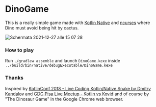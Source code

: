 # DinoGame

This is a really simple game made with [Kotlin Native](https://kotlinlang.org/docs/native-overview.html) and [ncurses](https://en.wikipedia.org/wiki/Ncurses) where Dino must avoid being hit by cactus.

![Schermata 2021-12-27 alle 15 07 28](https://user-images.githubusercontent.com/16928777/147479311-d0a815b5-ccd9-4b00-9a13-a866b1d29baa.png)

### How to play
Run `./gradlew assemble` and launch `DinoGame.kexe` inside `../build/bin/native/debugExecutable/DinoGame.kexe`

### Thanks
Inspired by [KotlinConf 2018 - Live Coding Kotlin/Native Snake by Dmitry Kandalov](https://www.youtube.com/watch?v=U-gdJQeOVAk) and [GDG Pisa Live Meetup - Kotlin vs Kovid](https://www.youtube.com/watch?v=y1xIp-DG2aw) and of course by "The Dinosaur Game" in the Google Chrome web browser.
